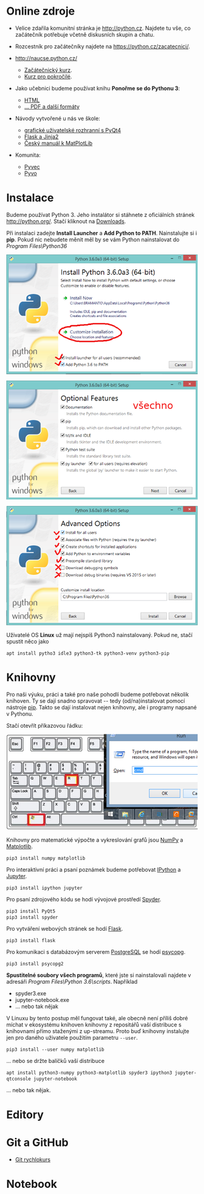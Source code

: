 Online zdroje
=======================

 * Velice zdařila komunitní stránka je <http://python.cz>. Najdete tu vše, co 
   začátečník potřebuje včetně diskusních skupin a chatu.
 
 * Rozcestník pro začátečníky najdete na <https://python.cz/zacatecnici/>.

 * <http://naucse.python.cz/>
    * [Začátečnický kurz](http://naucse.python.cz/course/pyladies/).
    * [Kurz pro pokročilé](http://naucse.python.cz/course/mi-pyt/).

 * Jako učebnici budeme používat knihu **Ponořme se do Pythonu 3**:
     - [HTML](http://diveintopython3.py.cz/index.html)
     - [... PDF a další formáty](https://knihy.nic.cz/#Python3)

 * Návody vytvořené u nás ve škole:
    - [grafické uživatelské rozhranní s PyQt4](http://spseol.github.io/PyQt4Doc/)
    - [Flask a Jinja2](http://spseol.github.io/CzechFlaskDoc/)
    - [Český manuál k MatPlotLib](http://mamut.spseol.cz/matplotlib/)

 * Komunita:
    - [Pyvec](http://pyvec.org/)
    - [Pyvo](https://pyvo.cz/)


Instalace
=======================

Budeme používat Python 3. Jeho instalátor si stáhnete z oficiálních stránek
<http://python.org/>. Stačí kliknout na [Downloads](https://www.python.org/downloads/).

Při instalaci zadejte **Install Launcher** a **Add Python to PATH**. 
Nainstalujte si i **pip**. Pokud nic nebudete měnit měl by se vám Python 
nainstalovat do *Program Files\Python36*

![](img/1.png)

![](img/2.png)

![](img/3.png)

Uživatelé OS **Linux** už mají nejspíš Python3 nainstalovaný. Pokud ne, stačí 
spustit něco jako 

    apt install pytho3 idle3 python3-tk python3-venv python3-pip 


Knihovny
===================

Pro naši výuku, práci a také pro naše pohodlí budeme potřebovat několik knihoven.
Ty se dají snadno spravovat -- tedy (od/na)instalovat pomocí nástroje 
[pip](https://pip.pypa.io/en/stable/). Takto se dají instalovat nejen knihovny,
ale i programy napsané v Pythonu.

Stačí otevřít příkazovou řádku:

![](img/4.png)

Knihovny pro matematické výpočte a vykreslování grafů jsou 
[NumPy][] a [Matplotlib][].

    pip3 install numpy matplotlib

Pro interaktivní práci a psaní poznámek budeme potřebovat [IPython][] a
[Jupyter][]. 

    pip3 install ipython jupyter

Pro psaní zdrojového kódu se hodí vývojové prostředí [Spyder][].

    pip3 install PyQt5
    pip3 install spyder

Pro vytváření webových stránek se hodí [Flask][].

    pip3 install flask

Pro komunikaci s databázovým serverem [PostgreSQL][] se hodí [psycopg][].

    pip3 install psycopg2


**Spustitelné soubory všech programů**, které jste si nainstalovali najdete
v adresáři *Program Files\Python 3.6\scripts*. Například

 * spyder3.exe
 * jupyter-notebook.exe
 * ... nebo tak nějak

[NumPy]: http://www.numpy.org/
[Matplotlib]: http://matplotlib.org
[Flask]: http://flask.pocoo.org/
[PostgreSQL]: http://postgres.cz/
[psycopg]: http://initd.org/psycopg/
[IPython]: http://ipython.org/
[Jupyter]: https://jupyter.org/
[Spyder]: https://pythonhosted.org/spyder/

V Linuxu by tento postup měl fungovat také, ale obecně není příliš dobré míchat
v ekosystému knihoven knihovny z repositářů vaší distribuce s knihovnami přímo
staženými z up-streamu. Proto buď knihovny instalujte jen pro daného uživatele použitím parametru `--user`.

    pip3 install --user numpy matplotlib

... nebo se držte balíčků vaší distribuce

    apt install python3-numpy python3-matplotlib spyder3 ipython3 jupyter-qtconsole jupyter-notebook


... nebo tak nějak.

Editory
====================


Git a GitHub
=========================

* [Git rychlokurs](http://naucse.python.cz/lessons/git/basics/)


Notebook
=======================
